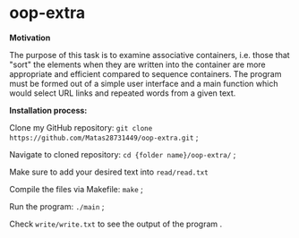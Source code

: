 # oop-extra

**Motivation**

The purpose of this task is to examine associative containers, i.e. those that "sort" the elements when they are written into the container are more appropriate and efficient compared to sequence containers. The program must be formed out of a simple user interface and a main function which would select URL links and repeated words from a given text.

**Installation process:**

Clone my GitHub repository: `git clone https://github.com/Matas28731449/oop-extra.git` ;

Navigate to cloned repository: `cd {folder name}/oop-extra/` ;

Make sure to add your desired text into `read/read.txt`

Compile the files via Makefile: `make` ;

Run the program: `./main` ;

Check `write/write.txt` to see the output of the program .